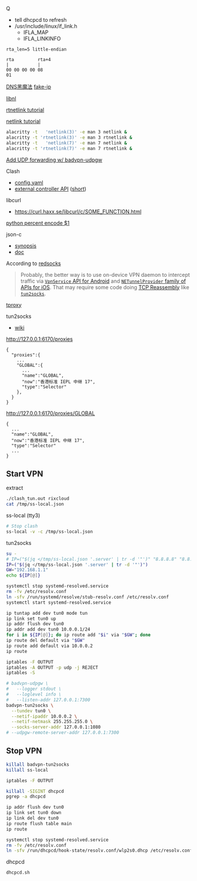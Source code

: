 Q

* tell dhcpcd to refresh
* /usr/include/linux/if_link.h
  * IFLA_MAP
  * IFLA_LINKINFO

```
rta_len=5 little-endian

rta         rta+4
|           |
00 00 00 00 08
01
```

[DNS黑魔法](https://medium.com/@TachyonDevel/%E6%BC%AB%E8%B0%88%E5%90%84%E7%A7%8D%E9%BB%91%E7%A7%91%E6%8A%80%E5%BC%8F-dns-%E6%8A%80%E6%9C%AF%E5%9C%A8%E4%BB%A3%E7%90%86%E7%8E%AF%E5%A2%83%E4%B8%AD%E7%9A%84%E5%BA%94%E7%94%A8-62c50e58cbd0)
[fake-ip](https://blog.skk.moe/post/what-happend-to-dns-in-proxy/)

[libnl](https://www.infradead.org/~tgr/libnl/)

[rtnetlink tutorial](https://www.linuxjournal.com/article/8498)

[netlink tutorial](https://www.linuxjournal.com/article/7356)

```bash
alacritty -t   'netlink(3)' -e man 3 netlink &
alacritty -t 'rtnetlink(3)' -e man 3 rtnetlink &
alacritty -t   'netlink(7)' -e man 7 netlink &
alacritty -t 'rtnetlink(7)' -e man 7 rtnetlink &
```

[Add UDP forwarding w/ badvpn-udpgw](https://github.com/ambrop72/badvpn/wiki/Tun2socks#udp-forwarding)

Clash
* [config.yaml](https://lancellc.gitbook.io/clash/)
* [external controller API](https://clash.gitbook.io/doc/restful-api) ([short](https://github.com/Dreamacro/clash/wiki/external-controller-API-reference))

libcurl
*  https://curl.haxx.se/libcurl/c/SOME_FUNCTION.html

[python percent encode $1](https://unix.stackexchange.com/questions/159253/decoding-url-encoding-percent-encoding)

json-c
  * [synopsis](https://github.com/json-c/json-c#using-json-c-)
  * [doc](http://json-c.github.io/json-c/json-c-current-release/doc/html/index.html)

According to [redsocks](https://github.com/darkk/redsocks/blob/master/README.md)
>Probably, the better way is to use on-device VPN daemon to intercept
traffic via [`VpnService` API for Android](https://developer.android.com/reference/android/net/VpnService.html)
and [`NETunnelProvider` family of APIs for iOS](https://developer.apple.com/documentation/networkextension).
That may require some code doing [TCP Reassembly](https://wiki.wireshark.org/TCP_Reassembly)
like [`tun2socks`](https://github.com/ambrop72/badvpn/wiki/Tun2socks).

[tproxy](https://www.kernel.org/doc/html/latest/networking/tproxy.html)

tun2socks
* [wiki](https://github.com/ambrop72/badvpn/wiki/Tun2socks)

http://127.0.0.1:6170/proxies

```
{
  "proxies":{
    ...
    "GLOBAL":{
      ...
      "name":"GLOBAL",
      "now":"香港标准 IEPL 中继 17",
      "type":"Selector"
    },
  }
}
```

http://127.0.0.1:6170/proxies/GLOBAL

```
{
  ...
  "name":"GLOBAL",
  "now":"香港标准 IEPL 中继 17",
  "type":"Selector"
  ...
}
```

## Start VPN

extract

```bash
./clash_tun.out rixcloud
cat /tmp/ss-local.json
```

ss-local (tty3)

```bash
# Stop clash
ss-local -v -c /tmp/ss-local.json
```

tun2socks

```bash
su -
# IP=("$(jq </tmp/ss-local.json '.server' | tr -d '"')" "8.8.8.8" "8.8.4.4")
IP=("$(jq </tmp/ss-local.json '.server' | tr -d '"')")
GW="192.168.1.1"
echo ${IP[@]}

systemctl stop systemd-resolved.service
rm -fv /etc/resolv.conf
ln -sfv /run/systemd/resolve/stub-resolv.conf /etc/resolv.conf
systemctl start systemd-resolved.service

ip tuntap add dev tun0 mode tun
ip link set tun0 up
ip addr flush dev tun0
ip addr add dev tun0 10.0.0.1/24
for i in ${IP[@]}; do ip route add "$i" via "$GW"; done
ip route del default via "$GW"
ip route add default via 10.0.0.2
ip route

iptables -F OUTPUT
iptables -A OUTPUT -p udp -j REJECT
iptables -S

# badvpn-udpgw \
#   --logger stdout \
#   --loglevel info \
#   --listen-addr 127.0.0.1:7300
badvpn-tun2socks \
  --tundev tun0 \
  --netif-ipaddr 10.0.0.2 \
  --netif-netmask 255.255.255.0 \
  --socks-server-addr 127.0.0.1:1080
# --udpgw-remote-server-addr 127.0.0.1:7300
```

## Stop VPN

```bash
killall badvpn-tun2socks
killall ss-local

iptables -F OUTPUT

killall -SIGINT dhcpcd
pgrep -a dhcpcd

ip addr flush dev tun0
ip link set tun0 down
ip link del dev tun0
ip route flush table main
ip route

systemctl stop systemd-resolved.service
rm -fv /etc/resolv.conf
ln -sfv /run/dhcpcd/hook-state/resolv.conf/wlp2s0.dhcp /etc/resolv.conf
```

dhcpcd

```bash
dhcpcd.sh
```
